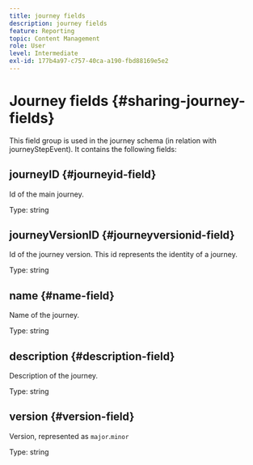 ```yaml
---
title: journey fields
description: journey fields
feature: Reporting
topic: Content Management
role: User
level: Intermediate
exl-id: 177b4a97-c757-40ca-a190-fbd88169e5e2
---
```

# Journey fields {#sharing-journey-fields}

This field group is used in the journey schema (in relation with journeyStepEvent). It contains the following fields:

## journeyID {#journeyid-field}

Id of the main journey.

Type: string

## journeyVersionID {#journeyversionid-field}

Id of the journey version. This id represents the identity of a journey.

Type: string

## name {#name-field}

Name of the journey.

Type: string

## description {#description-field}

Description of the journey.

Type: string

## version {#version-field}

Version, represented as `major`.`minor`

Type: string
